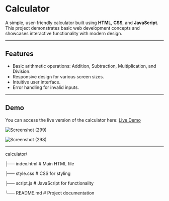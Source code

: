 
# Calculator

A simple, user-friendly calculator built using **HTML**, **CSS**, and **JavaScript**. This project demonstrates basic web development concepts and showcases interactive functionality with modern design.

---

## Features

- Basic arithmetic operations: Addition, Subtraction, Multiplication, and Division.
- Responsive design for various screen sizes.
- Intuitive user interface.
- Error handling for invalid inputs.

---

## Demo

You can access the live version of the calculator here: [Live Demo](https://abhishekekal.github.io/Calculator/) 


![Screenshot (299)](https://github.com/user-attachments/assets/ad4c3b6f-4800-4acb-bafc-cbe2ae05a19f)



![Screenshot (298)](https://github.com/user-attachments/assets/7f7206e8-45bd-4305-bd59-a0c0c3a47b8f)




---

calculator/

├── index.html      # Main HTML file

├── style.css       # CSS for styling

├── script.js       # JavaScript for functionality

└── README.md       # Project documentation





